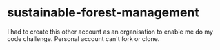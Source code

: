 # sustainable-forest-management
I had to create this other account as an organisation to enable me do my code challenge. Personal account can't fork or clone.
